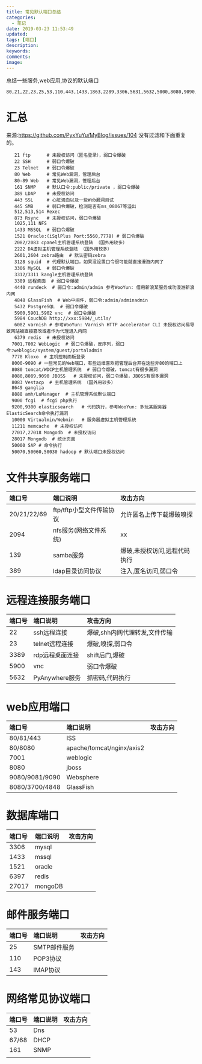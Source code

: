 ```yaml
---
title: 常见默认端口总结
categories:
  - 笔记
date: 2019-03-23 11:53:49
updated:
tags: [端口]
description:
keywords:
comments:
image:
---
```

总结一些服务,web应用,协议的默认端口
<!--more-->

```
80,21,22,23,25,53,110,443,1433,1863,2289,3306,5631,5632,5000,8080,9090,7001,20,2094,139,389,3389,5900,5632,81,9080,9081,3700,4848,1433,1521,6397,27017,143
```

# 汇总
来源:https://github.com/PyxYuYu/MyBlog/issues/104
没有过滤和下面重复的。

```
   21 ftp      # 未授权访问（匿名登录），弱口令爆破
   22 SSH      # 弱口令爆破
   23 Telnet   # 弱口令爆破
   80 Web      # 常见Web漏洞，管理后台
   80-89 Web   # 常见Web漏洞，管理后台
   161 SNMP    # 默认口令:public/private ，弱口令爆破
   389 LDAP    # 未授权访问
   443 SSL     # 心脏滴血以及一些Web漏洞测试
   445 SMB     # 弱口令爆破，检测是否有ms_08067等溢出
   512,513,514 Rexec
   873 Rsync   # 未授权访问，弱口令爆破
   1025,111 NFS 
   1433 MSSQL  # 弱口令爆破
   1521 Oracle:(iSqlPlus Port:5560,7778) # 弱口令爆破
   2082/2083 cpanel主机管理系统登陆 （国外用较多）
   2222 DA虚拟主机管理系统登陆 （国外用较多）
   2601,2604 zebra路由  # 默认密码zebra
   3128 squid  # 代理默认端口，如果没设置口令很可能就直接漫游内网了
   3306 MySQL  # 弱口令爆破
   3312/3311 kangle主机管理系统登陆 
   3389 远程桌面  # 弱口令爆破
   4440 rundeck  # 弱口令:admin/admin 参考WooYun: 借用新浪某服务成功漫游新浪内网
   4848 GlassFish  # Web中间件，弱口令:admin/adminadmin
   5432 PostgreSQL  # 弱口令爆破
   5900,5901,5902 vnc  # 弱口令爆破
   5984 CouchDB http://xxx:5984/_utils/
   6082 varnish # 参考WooYun: Varnish HTTP accelerator CLI 未授权访问易导致网站被直接篡改或者作为代理进入内网 
   6379 redis  # 未授权访问
  7001,7002 WebLogic  # 弱口令爆破，反序列，弱口令:weblogic/system/guest/portaladmin
  7778 Kloxo  # 主机控制面板登录 
  8000-9090 # 一些常见的Web端口，有些运维喜欢把管理后台开在这些非80的端口上
  8080 tomcat/WDCP主机管理系统  # 弱口令爆破，tomcat有很多漏洞
  8080,8089,9090 JBOSS   # 未授权访问，弱口令爆破，JBOSS有很多漏洞 
  8083 Vestacp  # 主机管理系统 （国外用较多）
  8649 ganglia 
  8888 amh/LuManager  # 主机管理系统默认端口
  9000 fcgi  # fcgi php执行
  9200,9300 elasticsearch   # 代码执行，参考WooYun: 多玩某服务器ElasticSearch命令执行漏洞
  10000 Virtualmin/Webmin   # 服务器虚拟主机管理系统
  11211 memcache  # 未授权访问
  27017,27018 Mongodb  # 未授权访问
  28017 Mongodb  # 统计页面
  50000 SAP # 命令执行
  50070,50060,50030 hadoop # 默认端口未授权访问
```

# 文件共享服务端口

| 端口号 | 端口说明 | 攻击方向 |
| :------------- | :--------------------- | :---------------------------- |
| 20/21/22/69 | ftp/tftp小型文件传输协议 | 允许匿名上传下载爆破嗅探 |
| 2094 | nfs服务(网络文件系统) | xx |
| 139 | samba服务 | 爆破,未授权访问,远程代码执行 |
| 389 | ldap目录访问协议 | 注入,匿名访问,弱口令 |

# 远程连接服务端口

| 端口号 | 端口说明 | 攻击方向 |
| :------------- | :--------------------- | :---------------------------- |
| 22 | ssh远程连接 | 爆破,shh内网代理转发,文件传输 |
| 23 | telnet远程连接 | 爆破,嗅探,弱口令 |
| 3389 | rdp远程桌面连接 | shift后门,爆破 |
| 5900 | vnc | 弱口令爆破 |
| 5632 | PyAnywhere服务 | 抓密码,代码执行 |

# web应用端口
| 端口号 | 端口说明 | 攻击方向 |
| :------------- | :--------------------- | :---------------------------- |
| 80/81/443 | ISS |  |
| 80/8080 | apache/tomcat/nginx/axis2 |  |
| 7001 | weblogic |  |
| 8080 | jboss |  |
| 9080/9081/9090 | Websphere |  |
| 8080/3700/4848 | GlassFish |  |

# 数据库端口
| 端口号 | 端口说明 | 攻击方向 |
| :------------- | :--------------------- | :---------------------------- |
| 3306 | mysql |  |
| 1433 | mssql |  |
| 1521 | oracle |  |
| 6397 | redis |  |
| 27017 | mongoDB |   |

# 邮件服务端口
| 端口号 | 端口说明 | 攻击方向 |
| :------------- | :--------------------- | :---------------------------- |
| 25 | SMTP邮件服务 |  |
| 110 | POP3协议 |  |
| 143 | IMAP协议 |  |

# 网络常见协议端口
| 端口号 | 端口说明 | 攻击方向 |
| :------------- | :--------------------- | :---------------------------- | 
| 53 | Dns |  |
| 67/68 | DHCP |  |
| 161 | SNMP |  |
|  |  |  |